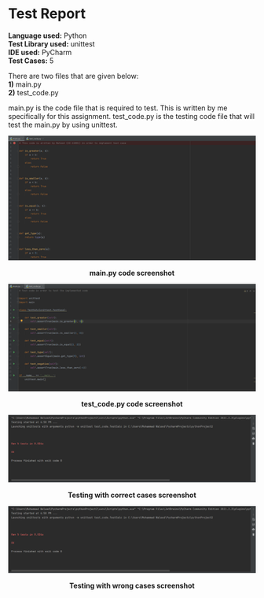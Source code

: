 
# Test Report


**Language used:** Python <br />
**Test Library used:** unittest <br />
**IDE used:** PyCharm <br />
**Test Cases:** 5 <br />

There are two files that are given below:<br />
**1)** main.py<br />
**2)** test_code.py<br />

main.py is the code file that is required to test. This is written by me specifically for this assignment.
test_code.py is the testing code file that will test the main.py by using unittest.


![alt text](https://github.com/Mu-Waleed/CSCS-351-A-22-11081/blob/main/Assignment%201/Screenshots/main.png)
<p align="center">
    <b>main.py code screenshot<b>
</p>


![alt text](https://github.com/Mu-Waleed/CSCS-351-A-22-11081/blob/main/Assignment%201/Screenshots/test_code.png)
<p align="center">
    <b>test_code.py code screenshot<b>
</p>


![alt text](https://github.com/Mu-Waleed/CSCS-351-A-22-11081/blob/main/Assignment%201/Screenshots/testing2.png)
<p align="center">
    <b>Testing with correct cases screenshot<b>
</p>

![alt text](https://github.com/Mu-Waleed/CSCS-351-A-22-11081/blob/main/Assignment%201/Screenshots/testing1.png)
<p align="center">
    <b>Testing with wrong cases screenshot<b>
</p>
